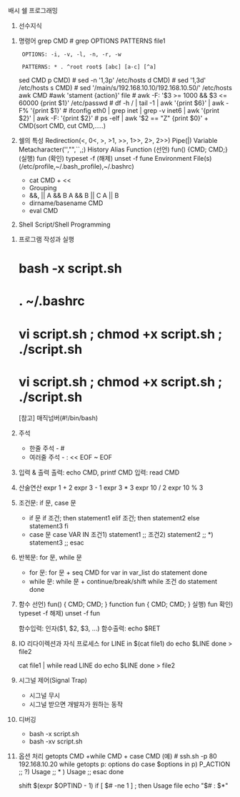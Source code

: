 배시 쉘 프로그래밍

1. 선수지식

1) 명령어
	grep CMD
		# grep OPTIONS PATTERNS file1
		
		OPTIONS: -i, -v, -l, -n, -r, -w
		
		PATTERNS: * . ^root root$ [abc] [a-c] [^a]
	sed CMD
		p CMD) # sed -n '1,3p' /etc/hosts
		d CMD) # sed '1,3d' /etc/hosts
		s CMD) # sed '/main/s/192.168.10.10/192.168.10.50/' /etc/hosts
	awk CMD
		#awk 'stament {action}' file
		# awk -F: '$3 >= 1000 && $3 <= 60000 {print $1}' /etc/passwd 
		# df -h / | tail -1 | awk '{print $6}' | awk -F% '{print $1}'
		# ifconfig eth0 | grep inet | grep -v inet6 | awk '{print $2}' | awk -F: '{print $2}'
		# ps -elf | awk '$2 == "Z" {print $0}'
	+
	CMD(sort CMD, cut CMD,.....)

2) 쉘의 특성
	Redirection(<, 0<, >, >1, >>, 1>>, 2>, 2>>)
	Pipe(|)
	Variable
	Metacharacter('',"",``,;)
	History
	Alias
	Function
		(선언) fun() {CMD; CMD;}
		(실행) fun
		(확인) typeset -f
		(해제) unset -f fune
	Environment File(s)(/etc/profile,~/.bash_profile),~/.bashrc)
	
	* cat CMD + <<
	* Grouping
	* &&, ||
		A && B
		A && B || C
		A || B
	* dirname/basename CMD
	* eval CMD

2. Shell Script/Shell Programming

1) 프로그램 작성과 실행
	# bash -x script.sh
	# . ~/.bashrc
	# vi script.sh ; chmod +x script.sh ; ./script.sh
	# vi script.sh ; chmod +x script.sh ; ./script.sh
	[참고] 매직넘버(#!/bin/bash)

2) 주석
	* 한줄 주석 - #
	* 여러줄 주석 - : << EOF ~ EOF
3) 입력 & 출력
	출력: echo CMD, printf CMD
	입력: read CMD
4) 산술연산
	expr 1 + 2
	expr 3 - 1
	expr 3 \* 3
	expr 10 / 2
	expr 10 % 3
5) 조건문: if 문, case 문
	* if 문 
		if 조건; then
			statement1
		elif 조건; then
			statement2
		else
			statement3
		fi
	* case 문
		case VAR IN
			조건1) statement1 ;;
			조건2) statement2 ;;
			*)	  statement3 ;;
		esac
6) 반복문: for 문, while 문
	* for 문: for 문 + seq CMD
		for var in var_list
		do
			statement
		done
	* while 문: while 문 + continue/break/shift
		while 조건
		do
			statement
		done
7) 함수
	선언)
		fun() { CMD; CMD; }
		function fun { CMD; CMD; }
	실행) fun
	확인) typeset -f
	해제) unset -f fun
	
	함수입력: 인자($1, $2, $3, ...)
	함수출력: echo $RET
8) IO 리다이렉션과 자식 프로세스
	for LINE in $(cat file1)
	do
		echo $LINE
	done > file2
	
	cat file1 | while read LINE
	do
		echo $LINE
	done > file2
	
9) 시그널 제어(Signal Trap)
	* 시그널 무시
	* 시그널 받으면 개발자가 원하는 동작
10) 디버깅
	* bash -x script.sh
	* bash -xv script.sh
11) 옵션 처리
	getopts CMD +while CMD + case CMD
	(예) # ssh.sh -p 80 192.168.10.20
	while getopts p: options
	do
		case $options in
			p) P_ACTION ;;
			\?) Usage 	;;
			* ) Usage   ;;
		esac
	done
	
	shift $(expr $OPTIND - 1)
	if [ $# -ne 1 ] ; then
		Usage
	file
	echo "$# : $*"
	



